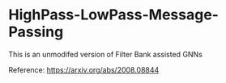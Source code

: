 # HighPass-LowPass-Message-Passing

This is an unmodifed version of Filter Bank assisted GNNs 

Reference: https://arxiv.org/abs/2008.08844
